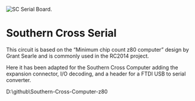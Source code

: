 

![SC Serial Board](/Southern-Cross-Computer-z80/serial/serialpopulated.jpg "SC Serial Board").

# Southern Cross Serial

This circuit is based on the “Minimum chip count z80 computer” design by Grant Searle and is commonly used in the RC2014 project.

Here it has been adapted for the Southern Cross Computer adding the expansion connector, I/O decoding, 
and a header for a FTDI USB to serial converter.

D:\github\Southern-Cross-Computer-z80